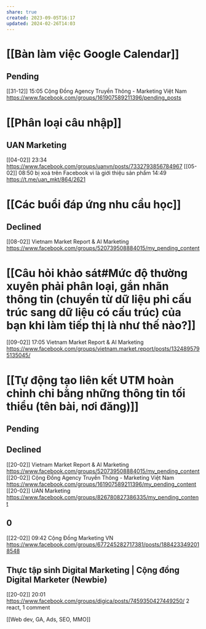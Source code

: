 ```yaml
---
share: true
created: 2023-09-05T16:17
updated: 2024-02-26T14:03
---
```

# [[Bàn làm việc Google Calendar]]
## Pending
[[31-12]] 15:05 Cộng Đồng Agency Truyền Thông - Marketing Việt Nam https://www.facebook.com/groups/161907589211396/pending_posts

# [[Phân loại câu nhập]]
## UAN Marketing 
[[04-02]] 23:34 https://www.facebook.com/groups/uanvn/posts/7332793856784967
[[05-02]] 08:50 bị xoá trên Facebook vì là giới thiệu sản phẩm
14:49 https://t.me/uan_mkt/864/2621

# [[Các buổi đáp ứng nhu cầu học]]
## Declined
[[08-02]] Vietnam Market Report & AI Marketing https://www.facebook.com/groups/520739508884015/my_pending_content

# [[Câu hỏi khảo sát#Mức độ thường xuyên phải phân loại, gắn nhãn thông tin (chuyển từ dữ liệu phi cấu trúc sang dữ liệu có cấu trúc) của bạn khi làm tiếp thị là như thế nào?]]
[[09-02]] 17:05 Vietnam Market Report & AI Marketing https://www.facebook.com/groups/vietnam.market.report/posts/1324895795135045/

# [[Tự động tạo liên kết UTM hoàn chỉnh chỉ bằng những thông tin tối thiểu (tên bài, nơi đăng)]]
## Pending
## Declined
[[20-02]] Vietnam Market Report & AI Marketing https://www.facebook.com/groups/520739508884015/my_pending_content
[[20-02]] Cộng Đồng Agency Truyền Thông - Marketing Việt Nam https://www.facebook.com/groups/161907589211396/my_pending_content
[[20-02]] UAN Marketing https://www.facebook.com/groups/826780827386335/my_pending_content

## 0
[[22-02]] 09:42 Cộng Đồng Marketing VN https://www.facebook.com/groups/677245282717381/posts/1884233492018548 

## Thực tập sinh Digital Marketing | Cộng đồng Digital Marketer (Newbie)
[[20-02]] 20:01 https://www.facebook.com/groups/digica/posts/7459350427449250/
2 react, 1 comment

[[Web dev, GA, Ads, SEO, MMO]] 